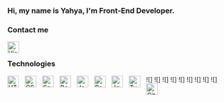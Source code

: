 ### Hi, my name is Yahya, I'm Front-End Developer.

### Contact me

[<img align="left" alt="Visual Studio Code" width="26px" src="https://cdn-icons-png.flaticon.com/512/174/174857.png" style="padding-right:10px;" />](https://www.linkedin.com/in/yahya-ilkdo%C4%9Fan-b55a061a1)
<br />

### Technologies

![<img align="left" alt="HTML" width="26px" src="https://cdn.jsdelivr.net/gh/devicons/devicon/icons/html5/html5-original.svg" style="padding-right:10px;" />]
![<img align="left" alt="CSS" width="26px" src="https://cdn.jsdelivr.net/gh/devicons/devicon/icons/css3/css3-original.svg" style="padding-right:10px;" />]
![<img align="left" alt="Sass" width="26px" src="https://cdn.jsdelivr.net/gh/devicons/devicon/icons/sass/sass-original.svg" style="padding-right:10px;" />]
![<img align="left" alt="Bootstrap" width="26px" src="https://upload.wikimedia.org/wikipedia/commons/thumb/b/b2/Bootstrap_logo.svg/512px-Bootstrap_logo.svg.png" style="padding-right:10px;" />]
![<img align="left" alt="JavaScript" width="26px" src="https://cdn.jsdelivr.net/gh/devicons/devicon/icons/javascript/javascript-original.svg" style="padding-right:10px;" />]
![<img align="left" alt="React" width="26px" src="https://cdn.jsdelivr.net/gh/devicons/devicon/icons/react/react-original.svg" style="padding-right:10px;" />]
![<img align="left" alt="Jquery" width="26px" src="https://seeklogo.com/images/J/jquery-logo-CFE6ECE363-seeklogo.com.png" style="padding-right:10px;" />]
![<img align="left" alt="Typescript" width="26px" src="https://upload.wikimedia.org/wikipedia/commons/thumb/4/4c/Typescript_logo_2020.svg/1200px-Typescript_logo_2020.svg.png" style="padding-right:10px;" />]
![<img align="left" alt="Git" width="26px" src="https://git-scm.com/images/logos/downloads/Git-Icon-1788C.png" style="padding-right:10px;" />]

